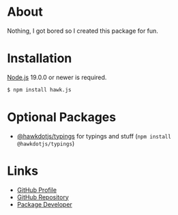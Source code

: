 # About
Nothing, I got bored so I created this package for fun.

# Installation
[Node.js](https://nodejs.org) 19.0.0 or newer is required.
```bash
$ npm install hawk.js
```

# Optional Packages
- [@hawkdotjs/typings](https://www.npmjs.com/package/@hawkdotjs/typings) for typings and stuff (``npm install @hawkdotjs/typings``)

# Links
- [GitHub Profile](https://github.com/EnHawk)
- [GitHub Repository](https://github.com/EnHawk/EnHawk)
- [Package Developer][def]

[def]: https://www.npmjs.com/~enlight_hawk